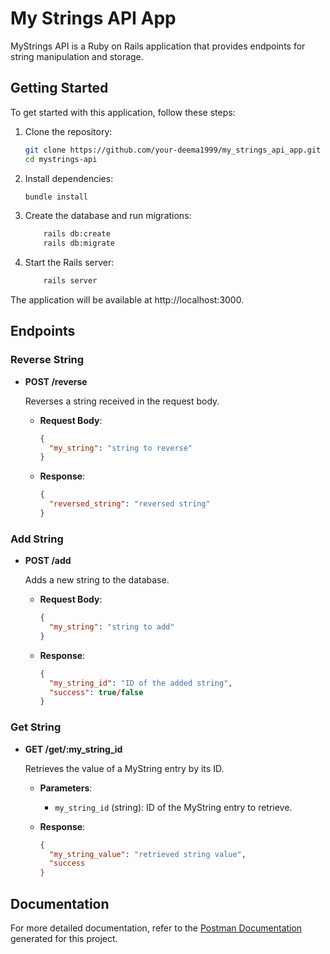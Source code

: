 # My Strings API App

MyStrings API is a Ruby on Rails application that provides endpoints for string manipulation and storage.

## Getting Started

To get started with this application, follow these steps:

1. Clone the repository:

   ```bash
   git clone https://github.com/your-deema1999/my_strings_api_app.git
   cd mystrings-api
   ```

2. Install dependencies:

    ```bash
    bundle install
    ```     

3. Create the database and run migrations:
 
    ```bash
        rails db:create
        rails db:migrate
    ```     

4. Start the Rails server:
 
    ```bash
        rails server
    ```     

The application will be available at http://localhost:3000.

## Endpoints

### Reverse String

- **POST /reverse**

  Reverses a string received in the request body.

  - **Request Body**:

    ```json
    {
      "my_string": "string to reverse"
    }
    ```

  - **Response**:

    ```json
    {
      "reversed_string": "reversed string"
    }
    ```

### Add String

- **POST /add**

  Adds a new string to the database.

  - **Request Body**:

    ```json
    {
      "my_string": "string to add"
    }
    ```

  - **Response**:

    ```json
    {
      "my_string_id": "ID of the added string",
      "success": true/false
    }
    ```

### Get String

- **GET /get/:my_string_id**

  Retrieves the value of a MyString entry by its ID.

  - **Parameters**:

    - `my_string_id` (string): ID of the MyString entry to retrieve.

  - **Response**:

    ```json
    {
      "my_string_value": "retrieved string value",
      "success
    }
    ```

## Documentation

For more detailed documentation, refer to the [Postman Documentation](https://documenter.getpostman.com/view/12880801/2s9Y5Ww2xS) generated for this project.



